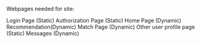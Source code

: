 Webpages needed for site:

Login Page (Static)
Authorization Page (Static)
Home Page (Dynamic)
Recommendation(Dynamic)
Match Page (Dynamic)
Other user profile page (Static)
Messages (Dynamic)
